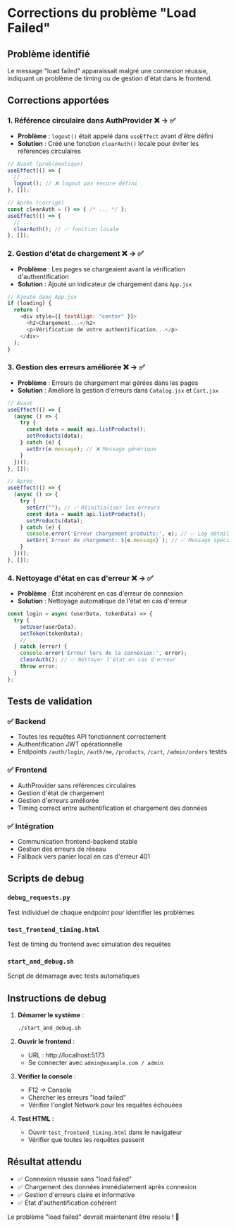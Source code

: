 # Corrections du problème "Load Failed"

## Problème identifié

Le message "load failed" apparaissait malgré une connexion réussie, indiquant un problème de timing ou de gestion d'état dans le frontend.

## Corrections apportées

### 1. **Référence circulaire dans AuthProvider** ❌ → ✅
- **Problème** : `logout()` était appelé dans `useEffect` avant d'être défini
- **Solution** : Créé une fonction `clearAuth()` locale pour éviter les références circulaires

```javascript
// Avant (problématique)
useEffect(() => {
  // ...
  logout(); // ❌ logout pas encore défini
}, []);

// Après (corrigé)
const clearAuth = () => { /* ... */ };
useEffect(() => {
  // ...
  clearAuth(); // ✅ fonction locale
}, []);
```

### 2. **Gestion d'état de chargement** ❌ → ✅
- **Problème** : Les pages se chargeaient avant la vérification d'authentification
- **Solution** : Ajouté un indicateur de chargement dans `App.jsx`

```javascript
// Ajouté dans App.jsx
if (loading) {
  return (
    <div style={{ textAlign: "center" }}>
      <h2>Chargement...</h2>
      <p>Vérification de votre authentification...</p>
    </div>
  );
}
```

### 3. **Gestion des erreurs améliorée** ❌ → ✅
- **Problème** : Erreurs de chargement mal gérées dans les pages
- **Solution** : Amélioré la gestion d'erreurs dans `Catalog.jsx` et `Cart.jsx`

```javascript
// Avant
useEffect(() => {
  (async () => {
    try {
      const data = await api.listProducts();
      setProducts(data);
    } catch (e) {
      setErr(e.message); // ❌ Message générique
    }
  })();
}, []);

// Après
useEffect(() => {
  (async () => {
    try {
      setErr(""); // ✅ Réinitialiser les erreurs
      const data = await api.listProducts();
      setProducts(data);
    } catch (e) {
      console.error('Erreur chargement produits:', e); // ✅ Log détaillé
      setErr(`Erreur de chargement: ${e.message}`); // ✅ Message spécifique
    }
  })();
}, []);
```

### 4. **Nettoyage d'état en cas d'erreur** ❌ → ✅
- **Problème** : État incohérent en cas d'erreur de connexion
- **Solution** : Nettoyage automatique de l'état en cas d'erreur

```javascript
const login = async (userData, tokenData) => {
  try {
    setUser(userData);
    setToken(tokenData);
    // ...
  } catch (error) {
    console.error('Erreur lors de la connexion:', error);
    clearAuth(); // ✅ Nettoyer l'état en cas d'erreur
    throw error;
  }
};
```

## Tests de validation

### ✅ Backend
- Toutes les requêtes API fonctionnent correctement
- Authentification JWT opérationnelle
- Endpoints `/auth/login`, `/auth/me`, `/products`, `/cart`, `/admin/orders` testés

### ✅ Frontend
- AuthProvider sans références circulaires
- Gestion d'état de chargement
- Gestion d'erreurs améliorée
- Timing correct entre authentification et chargement des données

### ✅ Intégration
- Communication frontend-backend stable
- Gestion des erreurs de réseau
- Fallback vers panier local en cas d'erreur 401

## Scripts de debug

### `debug_requests.py`
Test individuel de chaque endpoint pour identifier les problèmes

### `test_frontend_timing.html`
Test de timing du frontend avec simulation des requêtes

### `start_and_debug.sh`
Script de démarrage avec tests automatiques

## Instructions de debug

1. **Démarrer le système** :
   ```bash
   ./start_and_debug.sh
   ```

2. **Ouvrir le frontend** :
   - URL : http://localhost:5173
   - Se connecter avec `admin@example.com / admin`

3. **Vérifier la console** :
   - F12 → Console
   - Chercher les erreurs "load failed"
   - Vérifier l'onglet Network pour les requêtes échouées

4. **Test HTML** :
   - Ouvrir `test_frontend_timing.html` dans le navigateur
   - Vérifier que toutes les requêtes passent

## Résultat attendu

- ✅ Connexion réussie sans "load failed"
- ✅ Chargement des données immédiatement après connexion
- ✅ Gestion d'erreurs claire et informative
- ✅ État d'authentification cohérent

Le problème "load failed" devrait maintenant être résolu ! 🎉
